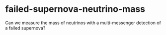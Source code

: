 # failed-supernova-neutrino-mass
Can we measure the mass of neutrinos with a multi-messenger detection of a failed supernova?
